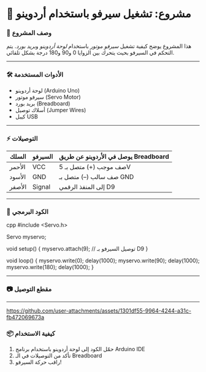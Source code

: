 # 🧠 مشروع: تشغيل سيرفو باستخدام أردوينو

### 📍 وصف المشروع
هذا المشروع يوضح كيفية تشغيل *سيرفو موتور* باستخدام *لوحة أردوينو* و*بريد بورد*. يتم التحكم في السيرفو بحيث يتحرك بين الزوايا 0 و90 و180 درجة بشكل تلقائي.

---

### 🛠 الأدوات المستخدمة
- لوحة أردوينو (Arduino Uno)
- سيرفو موتور (Servo Motor)
- بريد بورد (Breadboard)
- أسلاك توصيل (Jumper Wires)
- كيبل USB

---

### ⚡ التوصيلات

| السلك   | السيرفو | يوصل في الأردوينو عن طريق Breadboard |
|---------|---------|---------------------------------------|
| الأحمر  | VCC     | صف موجب (+) متصل بـ 5V               |
| الأسود  | GND     | صف سالب (–) متصل بـ GND              |
| الأصفر  | Signal  | إلى المنفذ الرقمي D9                 |

---

### 🧾 الكود البرمجي

cpp
#include <Servo.h>

Servo myservo;

void setup() {
  myservo.attach(9); // توصيل السيرفو بـ D9
}

void loop() {
  myservo.write(0);
  delay(1000);
  myservo.write(90);
  delay(1000);
  myservo.write(180);
  delay(1000);
}


---

### 📷 مقطع التوصيل 
---

https://github.com/user-attachments/assets/1301df55-9964-4244-a31c-fb472069673a



### 📦 كيفية الاستخدام
1. حمّل الكود إلى لوحة أردوينو باستخدام برنامج Arduino IDE
2. تأكد من التوصيلات في الـ Breadboard
3. راقب حركة السيرفو!

